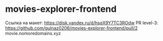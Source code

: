 # movies-explorer-frontend
Ссылка на макет: https://disk.yandex.ru/d/hsqX9Y7TC3ROdw
PR level-3: https://github.com/gulnaz0206/movies-explorer-frontend/pull/2
movie.nomoredomains.xyz
